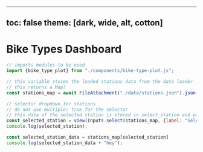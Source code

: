 <!-- PROVIDED: This controls the theme of the page! [OPTIONAL] Feel free to change and play around with the theme to find one you like for this page! -->
<!-- HINT: Reference the documentation given in the instructions! -->
---
toc: false
theme: [dark, wide, alt, cotton]
---



<!-- PROVIDED: Header/Page Title -->
# Bike Types Dashboard



<!-- PROVIDED Code: Imports the component used for this page's visualization. -->

```js
// imports modules to be used
import {bike_type_plot} from "./components/bike-type-plot.js";
```



<!-- CHALLENGE 4.1 -->
<!-- YOUR TURN: Add code to load the data from stations.json.js-->
<!-- HINT: Use a FileAttachment like we did in Lab 2: Observable Dashboard! -->
<!-- Imports the data from the stations data loader -->
```js
// this variable stores the loaded stations data from the data loader
// this returns a Map!
const stations_map = await FileAttachment("./data/stations.json").json();
```


<!-- CHALLENGE 4.2 -->
<!-- YOUR TURN: Add code to create a dropdown/selector for all the stations in the network -->
<!-- HINT: Reference the documentation given in the instructions! -->
```js
// selector dropdown for stations
// do not use multiple: true for the selector
// this data of the selected station is stored in select_station and passed into bike-type-plot.js component for visualization!
const selected_station = view(Inputs.select(stations_map, {label: "Select a Station"}));
console.log(selected_station);
```

<!-- PROVIDED code: Displays the visualization you made in bike-type-plot.js.-->
```js
const selected_station_data = stations_map[selected_station]
console.log(selected_station_data + "hey");
```